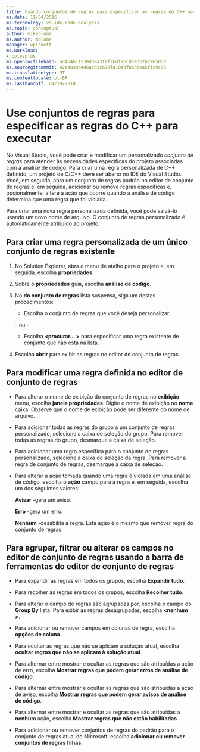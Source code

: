 ```yaml
---
title: Usando conjuntos de regras para especificar as regras do C++ para execução
ms.date: 11/04/2016
ms.technology: vs-ide-code-analysis
ms.topic: conceptual
author: mikeblome
ms.author: mblome
manager: wpickett
ms.workload:
- cplusplus
ms.openlocfilehash: ad464b11538dd8a3faf2bdf26cd7e3b2bc9650dd
ms.sourcegitcommit: 42ea834b446ac65c679fa1043f853bea5f1c9c95
ms.translationtype: MT
ms.contentlocale: pt-BR
ms.lasthandoff: 04/19/2018
---
```

# <a name="use-rule-sets-to-specify-the-c-rules-to-run"></a>Use conjuntos de regras para especificar as regras do C++ para executar

No Visual Studio, você pode criar e modificar um personalizado *conjunto de regras* para atender às necessidades específicas do projeto associadas com a análise de código. Para criar uma regra personalizada de C++ definido, um projeto de C/C++ deve ser aberto no IDE do Visual Studio. Você, em seguida, abra um conjunto de regras padrão no editor de conjunto de regras e, em seguida, adicionar ou remove regras específicas e, opcionalmente, altere a ação que ocorre quando a análise de código determina que uma regra que foi violada.

Para criar uma nova regra personalizada definida, você pode salvá-lo usando um novo nome de arquivo. O conjunto de regras personalizado é automaticamente atribuído ao projeto.

## <a name="to-create-a-custom-rule-from-a-single-existing-rule-set"></a>Para criar uma regra personalizada de um único conjunto de regras existente

1. No Solution Explorer, abra o menu de atalho para o projeto e, em seguida, escolha **propriedades**.

2. Sobre o **propriedades** guia, escolha **análise de código**.

3. No **do conjunto de regras** lista suspensa, siga um destes procedimentos:

    - Escolha o conjunto de regras que você deseja personalizar.

     \- ou -

    - Escolha  **\<procurar... >** para especificar uma regra existente de conjunto que não está na lista.

4. Escolha **abrir** para exibir as regras no editor de conjunto de regras.

## <a name="to-modify-a-rule-set-in-the-rule-set-editor"></a>Para modificar uma regra definida no editor de conjunto de regras

- Para alterar o nome de exibição do conjunto de regras no **exibição** menu, escolha **janela propriedades**. Digite o nome de exibição no **nome** caixa. Observe que o nome de exibição pode ser diferente do nome de arquivo.

- Para adicionar todas as regras do grupo a um conjunto de regras personalizado, selecione a caixa de seleção do grupo. Para remover todas as regras do grupo, desmarque a caixa de seleção.

- Para adicionar uma regra específica para o conjunto de regras personalizado, selecione a caixa de seleção da regra. Para remover a regra de conjunto de regras, desmarque a caixa de seleção.

- Para alterar a ação tomada quando uma regra é violada em uma análise de código, escolha o **ação** campo para a regra e, em seguida, escolha um dos seguintes valores:

     **Avisar** -gera um aviso.

     **Erro** -gera um erro.

     **Nenhum** -desabilita a regra. Esta ação é o mesmo que remover regra do conjunto de regras.

## <a name="to-group-filter-or-change-the-fields-in-the-rule-set-editor-by-using-the-rule-set-editor-toolbar"></a>Para agrupar, filtrar ou alterar os campos no editor de conjunto de regras usando a barra de ferramentas do editor de conjunto de regras

- Para expandir as regras em todos os grupos, escolha **Expandir tudo**.

- Para recolher as regras em todos os grupos, escolha **Recolher tudo**.

- Para alterar o campo de regras são agrupadas por, escolha o campo do **Group By** lista. Para exibir as regras desagrupadas, escolha  **\<nenhum >**.

- Para adicionar ou remover campos em colunas de regra, escolha **opções de coluna**.

- Para ocultar as regras que não se aplicam à solução atual, escolha **ocultar regras que não se aplicam à solução atual**.

- Para alternar entre mostrar e ocultar as regras que são atribuídas a ação de erro, escolha **Mostrar regras que podem gerar erros de análise de código**.

- Para alternar entre mostrar e ocultar as regras que são atribuídas a ação de aviso, escolha **Mostrar regras que podem gerar avisos de análise de código**.

- Para alternar entre mostrar e ocultar as regras que são atribuídas a **nenhum** ação, escolha **Mostrar regras que não estão habilitadas**.

- Para adicionar ou remover conjuntos de regras do padrão para o conjunto de regras atual do Microsoft, escolha **adicionar ou remover conjuntos de regras filhas**.